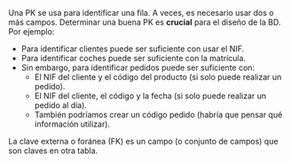 
Una PK se usa para identificar una fila. A veces, es necesario usar dos o más campos.
Determinar una buena PK es **crucial** para el diseño de la BD. Por ejemplo:

* Para identificar clientes puede ser suficiente con usar el NIF.
* Para identificar coches puede ser suficiente con la matrícula.
* Sin embargo, para identificar pedidos puede ser suficiente con:
	* El NIF del cliente y el código del producto (si solo puede realizar un pedido).
	* El NIF del cliente, el código y la fecha (si solo puede realizar un pedido al día).
	* También podríamos crear un código pedido (habría que pensar qué información utilizar).

La clave externa o foránea (FK) es un campo (o conjunto de campos) que son claves en otra tabla.